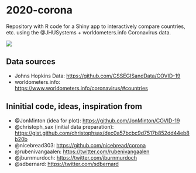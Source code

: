 # 2020-corona

Repository with R code for a Shiny app to interactively compare countries, etc. using the @JHUSystems + worldometers.info Coronavirus data.

![](intro.gif)


## Data sources

* Johns Hopkins Data: https://github.com/CSSEGISandData/COVID-19
* worldometers.info: https://www.worldometers.info/coronavirus/#countries


## Ininitial code, ideas, inspiration from

* @JonMinton (idea for plot): https://github.com/JonMinton/COVID-19
* @christoph_sax (initial data preparation): https://gist.github.com/christophsax/dec0a57bcbc9d7517b852dd44eb8b20b
* @nicebread303: https://github.com/nicebread/corona
* @rubenivangaalen: https://twitter.com/rubenivangaalen
* @jburnmurdoch: https://twitter.com/jburnmurdoch
* @sdbernard: https://twitter.com/sdbernard
